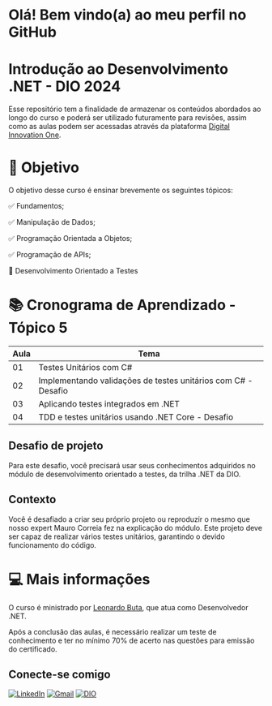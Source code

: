 # Olá! Bem vindo(a) ao meu perfil no GitHub

# **Introdução ao Desenvolvimento .NET - DIO 2024**

Esse repositório tem a finalidade de armazenar os conteúdos abordados ao longo do curso e poderá ser utilizado futuramente para revisões, assim como as aulas podem ser acessadas através da plataforma [Digital Innovation One](https://www.dio.me/).

# 🎯 Objetivo

O objetivo desse curso é ensinar brevemente os seguintes tópicos: 

✅ Fundamentos; 

✅ Manipulação de Dados;

✅ Programação Orientada a Objetos;

✅ Programação de APIs;

📖 Desenvolvimento Orientado a Testes 

# 📚 Cronograma de Aprendizado - Tópico 5

| Aula | Tema |
|------|------|
| 01 | Testes Unitários com C# |
| 02 | Implementando validações de testes unitários com C# - Desafio |
| 03 | Aplicando testes integrados em .NET |
| 04 | TDD e testes unitários usando .NET Core - Desafio |

## Desafio de projeto
Para este desafio, você precisará usar seus conhecimentos adquiridos no módulo de desenvolvimento orientado a testes, da trilha .NET da DIO.

## Contexto
Você é desafiado a criar seu próprio projeto ou reproduzir o mesmo que nosso expert Mauro Correia fez na explicação do módulo. Este projeto deve ser capaz de realizar vários testes unitários, garantindo o devido funcionamento do código.


# 💻 Mais informações

O curso é ministrado por [Leonardo Buta](https://github.com/leonardo-buta), que atua como Desenvolvedor .NET.

Após a conclusão das aulas, é necessário realizar um teste de conhecimento e ter no mínimo 70% de acerto nas questões para emissão do certificado.

## Conecte-se comigo

[![LinkedIn](https://img.shields.io/badge/LinkedIn-0077B5?style=for-the-badge&logo=linkedin&logoColor=white)](https://www.linkedin.com/in/nathalia-gabriele-miranda-de-castro)     [![Gmail](https://img.shields.io/badge/Gmail-E94D5F?style=for-the-badge&logo=gmail&logoColor=white)](mailto:nathy.gmc92@gmail.com)     [![DIO](https://img.shields.io/badge/-Meu%20Perfil%20na%20DIO-100000?style=for-the-badge)](https://dio.me/users/nathalia_gmc)

